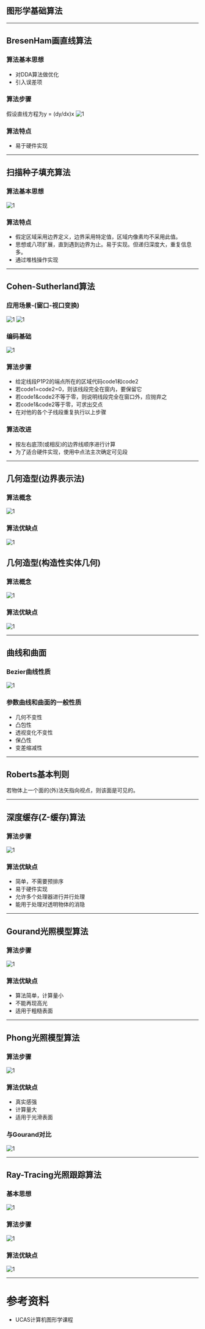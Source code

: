 ## 图形学基础算法

------
## BresenHam画直线算法
### 算法基本思想
* 对DDA算法做优化
* 引入误差项

### 算法步骤
假设直线方程为y = (dy/dx)x
![1](algo_1.png)

### 算法特点
* 易于硬件实现

------
## 扫描种子填充算法

### 算法基本思想
![1](algo_2.png)

### 算法特点
* 假定区域采用边界定义，边界采用特定值，区域内像素均不采用此值。
* 思想或八项扩展，直到遇到边界为止。易于实现。但递归深度大，重复信息多。
* 通过堆栈操作实现

------
## Cohen-Sutherland算法

### 应用场景-(窗口-视口变换)
![1](algo_3.png)
![1](algo_3_1.png)
### 编码基础
![1](algo_4.png)

### 算法步骤
* 给定线段P1P2的端点所在的区域代码code1和code2
* 若code1=code2=0，则该线段完全在窗内，要保留它
* 若code1&code2不等于零，则说明线段完全在窗口外，应抛弃之
* 若code1&code2等于零，可求出交点
* 在对他的各个子线段重复执行以上步骤
### 算法改进
* 按左右底顶(或相反)的边界线顺序进行计算
* 为了适合硬件实现，使用中点法主次确定可见段

------
## 几何造型(边界表示法)

### 算法概念
![1](algo_5.png)

### 算法优缺点
![1](algo_6.png)
## 几何造型(构造性实体几何)

### 算法概念
![1](algo_7.png)

### 算法优缺点
![1](algo_8.png)

------
## 曲线和曲面

### Bezier曲线性质
![1](algo_9.png)
### 参数曲线和曲面的一般性质
* 几何不变性
* 凸包性
* 透视变化不变性
* 保凸性
* 变差缩减性

------
## Roberts基本判则

若物体上一个面的(外)法矢指向视点，则该面是可见的。

------
## 深度缓存(Z-缓存)算法
### 算法步骤
![1](algo_10.png)
### 算法优缺点
* 简单，不需要预排序
* 易于硬件实现
* 允许多个处理器进行并行处理
* 能用于处理对透明物体的消隐

------
## Gourand光照模型算法
### 算法步骤
![1](algo_11.png)
### 算法优缺点
* 算法简单，计算量小
* 不能再现高光
* 适用于粗糙表面

------
## Phong光照模型算法
### 算法步骤
![1](algo_12.png)
### 算法优缺点
* 真实感强
* 计算量大
* 适用于光滑表面
### 与Gourand对比
![1](algo_13.png)

------
## Ray-Tracing光照跟踪算法
### 基本思想
![1](algo_14.png)
### 算法步骤
![1](algo_15.png)
### 算法优缺点
![1](algo_16.png)

------
# 参考资料

 * UCAS计算机图形学课程


